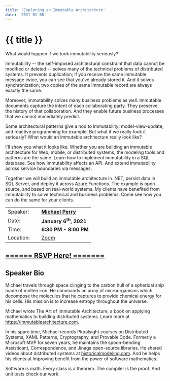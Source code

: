 ```yaml
---
title: 'Exploring an Immutable Architecture'
date: '2021-01-06'
---
```

# {{ title }}

<p>What would happen if we took immutability seriously?</p>

<p>Immutability -- the self-imposed architectural constraint that data cannot be modified or deleted -- solves many of the technical problems of distributed systems. It prevents duplication; if you receive the same immutable message twice, you can see that you've already stored it. And it solves synchronization; two copies of the same immutable record are always exactly the same.</p>

<p>Moreover, immutability solves many business problems as well. Immutable documents capture the intent of each collaborating party. They preserve the history of that collaboration. And they enable future business processes that we cannot immediately predict.</p>

<p>Some architectural patterns give a nod to immutability: model-view-update, and reactive programming for example. But what if we really took it seriously? What would an immutable architecture really look like?</p>

<p>I'll show you what it looks like. Whether you are building an immutable architecture for Web, mobile, or distributed systems, the modeling tools and patterns are the same. Learn how to implement immutability in a SQL database. See how immutability affects an API. And extend immutability across service boundaries via messages.</p>

<p>Together we will build an immutable architecture in .NET, persist data in SQL Server, and deploy it across Azure Functions. The example is open source, and based on real-world systems. My clients have benefited from immutability to solve technical and business problems. Come see how you can do the same for your clients.</p>

<table border="0">
    <tbody>
        <tr>
            <td>Speaker:</td>
            <td>&nbsp;</td>
            <td><a href="https://twitter.com/michaellperry"><b>Michael Perry</b></a></td>
        </tr>
        <tr>
            <td>Date:</td>
            <td>&nbsp;</td>
            <td><b>January 6<sup>th</sup>, 2021</b></td>
        </tr>
        <tr>
            <td valign="top">Time:</td>
            <td>&nbsp;</td>
            <td><b>6:30 PM - 8:00 PM</b></td>
        </tr>
        <tr>
            <td valign="top">Location:</td>
            <td>&nbsp;</td>
            <td><a title="Location" rel="noopener noreferrer" target="_blank" href="https://match.zoom.us/j/92084554280?pwd=ZWlrc3BZeVVSRnVmUjkzTUNoOWhkQT09">Zoom</a></td>
        </tr>
    </tbody>
</table>
<h2><a target="_blank" rel="noopener noreferrer" href="https://www.eventbrite.com/e/exploring-an-immutable-architecture-tickets-131974592559">====== RSVP Here! =======</a></h2>

<h2>Speaker Bio</h2>
<p>Michael travels through space clinging to the carbon hull of a spherical ship made of molten iron. He commands an army of microorganisms which decompose the molecules that he captures to provide chemical energy for his cells. His mission is to increase entropy throughout the universe.</p>

<p>Michael wrote The Art of Immutable Architecture, a book on applying mathematics to building distributed systems. Learn more at <a href="https://immutablearchitecture.com">https://immutablearchitecture.com</a>.</p>

<p>In his spare time, Michael records Pluralsight courses on Distributed Systems, XAML Patterns, Cryptography, and Provable Code. Formerly a Microsoft MVP for seven years, he maintains the spoon-bending Assisticant, Correspondence, and Jinaga open-source libraries. He shared videos about distributed systems at <a href="https://historicalmodeling.com/">historicalmodeling.com</a>. And he helps his clients at Improving benefit from the power of software mathematics.</p>

<p>Software is math. Every class is a theorem. The compiler is the proof. And unit tests check our work.</p>

